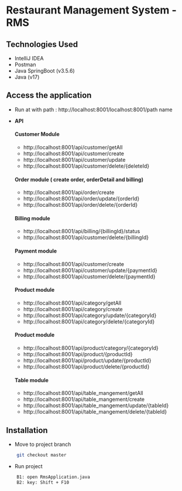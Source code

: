 # Restaurant Management System - RMS

## Technologies Used
- IntelliJ IDEA
- Postman
- Java SpringBoot (v3.5.6)
- Java (v17)

## Access the application

- Run at with path : http://localhost:8001/localhost:8001/path name
- **API**
    #### Customer Module
    - http://localhost:8001/api/customer/getAll
    - http://localhost:8001/api/customer/create
    - http://localhost:8001/api/customer/update
    - http://localhost:8001/api/customer/delete/{deleteId}

    #### Order module ( create order, orderDetail and billing)
    - http://localhost:8001/api/order/create
    - http://localhost:8001/api/order/update/{orderId}
    - http://localhost:8001/api/order/delete/{orderId}
    #### Billing module

    - http://localhost:8001/api/billing/{billingId}/status
    - http://localhost:8001/api/customer/delete/{billingId}
    #### Payment module
    - http://localhost:8001/api/customer/create
    - http://localhost:8001/api/customer/update/{paymentId}
    - http://localhost:8001/api/customer/delete/{paymentId}
    #### Product module
    - http://localhost:8001/api/category/getAll
    - http://localhost:8001/api/category/create
    - http://localhost:8001/api/category/update/{categoryId}
    - http://localhost:8001/api/category/delete/{categoryId}
    #### Product module
    - http://localhost:8001/api/product/category/{categoryId}
    - http://localhost:8001/api/product/{productId}
    - http://localhost:8001/api/product/update/{productId}
    - http://localhost:8001/api/product/delete/{productId}

    #### Table module
    - http://localhost:8001/api/table_mangement/getAll
    - http://localhost:8001/api/table_mangement/create
    - http://localhost:8001/api/table_mangement/update/{tableId}
    - http://localhost:8001/api/table_mangement/delete/{tableId}


## Installation
- Move to project branch 
```bash
    git checkout master
```
- Run project 
```bash
    B1: open RmsApplication.java
    B2: key: Shift + F10
```
